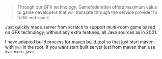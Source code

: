 > Through our GFX technology, Gamefederation offers maximum value to game developers that will translate through the service provider to fulfill end-users' 


Just quickly made server from scratch to support multi-room game based on GFX technology, without any extra features,
all Java sources as in 2001.

I have adapted build process for [maven build tool](https://maven.apache.org/) so that just start maven with `mvn` in
the root. If you want start built server just from maven then use `mvn exec:java`

